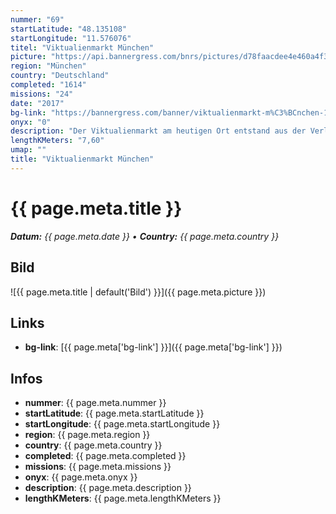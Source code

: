```yaml
---
nummer: "69"
startLatitude: "48.135108"
startLongitude: "11.576076"
titel: "Viktualienmarkt München"
picture: "https://api.bannergress.com/bnrs/pictures/d78faacdee4e460a4f3aecd6f6df5ff0"
region: "München"
country: "Deutschland"
completed: "1614"
missions: "24"
date: "2017"
bg-link: "https://bannergress.com/banner/viktualienmarkt-m%C3%BCnchen-14f4"
onyx: "0"
description: "Der Viktualienmarkt am heutigen Ort entstand aus der Verlegung des alten Münchner Stadtmarktes am Schrannenplatz, dem heutigen Marienplatz, der als Handelsort zu klein geworden war."
lengthKMeters: "7,60"
umap: ""
title: "Viktualienmarkt München"
---
```


# {{ page.meta.title }}
_**Datum:** {{ page.meta.date }} • **Country:** {{ page.meta.country }}_

## Bild
![{{ page.meta.title | default('Bild') }}]({{ page.meta.picture }})

## Links
- **bg-link**: [{{ page.meta['bg-link'] }}]({{ page.meta['bg-link'] }})

## Infos
- **nummer**: {{ page.meta.nummer }}
- **startLatitude**: {{ page.meta.startLatitude }}
- **startLongitude**: {{ page.meta.startLongitude }}
- **region**: {{ page.meta.region }}
- **country**: {{ page.meta.country }}
- **completed**: {{ page.meta.completed }}
- **missions**: {{ page.meta.missions }}
- **onyx**: {{ page.meta.onyx }}
- **description**: {{ page.meta.description }}
- **lengthKMeters**: {{ page.meta.lengthKMeters }}

